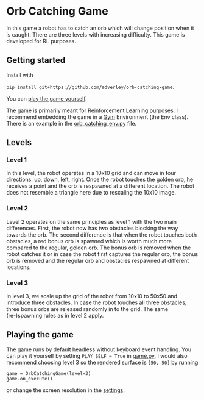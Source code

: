 # Orb Catching Game
In this game a robot has to catch an orb which will change position when it is caught. There are three levels with increasing difficulty. This game is developed for RL purposes.

## Getting started
Install with
 
 `pip install git+https://github.com/adverley/orb-catching-game`.
  
You can [play the game yourself](#playing-the-game).

The game is primarily meant for Reinforcement Learning purposes. I recommend embedding the game in a [Gym](https://github.com/openai/gym/blob/master/gym/core.py) Environment (the Env class). There is an example in the [orb_catching_env.py](https://github.com/adverley/orb-catching-game/blob/master/orb_catching_game/utilities/orb_catching_env.py) file. 

## Levels 
### Level 1
In this level, the robot operates in a 10x10 grid and can move in four directions: up, down, left, right. Once the robot touches the golden orb, he receives a point and the orb is respawned at a different location. The robot does not resemble a triangle here due to rescaling the 10x10 image.

### Level 2
Level 2 operates on the same principles as level 1 with the two main differences. First, the robot now has two obstacles blocking the way towards the orb. The second difference is that when the robot touches both obstacles, a red bonus orb is spawned which is worth much more compared to the regular, golden orb. The bonus orb is removed when the robot catches it or in case the robot first captures the regular orb, the bonus orb is removed and the regular orb and obstacles respawned at different locations. 

### Level 3
In level 3, we scale up the grid of the robot from 10x10 to 50x50 and introduce three obstacles. In case the robot touches all three obstacles, three bonus orbs are released randomly in to the grid. The same (re-)spawning rules as in level 2 apply. 

## Playing the game
The game runs by default headless without keyboard event handling. You can play it yourself by setting `PLAY_SELF = True` in [game.py](https://github.com/adverley/orb-catching-game/blob/master/orb_catching_game/game.py). I would also recommend choosing level 3 so the rendered surface is `[50, 50]` by running 
```
game = OrbCatchingGame(level=3) 
game.on_execute()
``` 
or change the screen resolution in the [settings](https://github.com/adverley/orb-catching-game/blob/master/orb_catching_game/SETTINGS.json).

